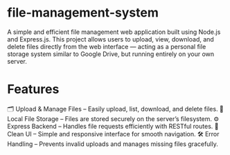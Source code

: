 # file-management-system
A simple and efficient file management web application built using Node.js and Express.js. This project allows users to upload, view, download, and delete files directly from the web interface — acting as a personal file storage system similar to Google Drive, but running entirely on your own server.

# Features
🗂️ Upload & Manage Files – Easily upload, list, download, and delete files.
💾 Local File Storage – Files are stored securely on the server’s filesystem.
⚙️ Express Backend – Handles file requests efficiently with RESTful routes.
🧭 Clean UI – Simple and responsive interface for smooth navigation.
🛠️ Error Handling – Prevents invalid uploads and manages missing files gracefully.
